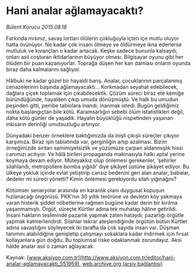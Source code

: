 # Hani analar ağlamayacaktı?

*Bülent Korucu 2015.08.18*

<div class="pNewsDetailMainContent" itemprop="articleBody">
 <p>
  Farkında mısınız, savaş lortları ölülerin çokluğuyla içten içe mutlu oluyor hatta övünüyor. Ne kadar çok insanı ölmeye ve öldürmeye ikna ederlerse mutluluk ve kıvançları o kadar artacak. Keşke sadece bununla kalsaydı; onları asıl coşturan iktidarlarının büyüyor olması. Bilgisayar oyunu gibi her ölüden bir puan kazanıyorlar. Toprağa düşen her kan damlası onların oyunda biraz daha kalmalarını sağlıyor.
 </p>
 <p>
  Hâlbuki ne kadar güzel bir hayaldi barış. Analar, çocuklarının parçalanmış cenazelerinin başında ağlamayacaktı… Korkmadan seyahat edebilecek, dağlara çiçek toplamak için çıkabilecektik. Çözüm süreci biraz ete kemiğe büründüğünde, hayalden çıkıp umuda dönüşmüştü. Ve halk bu umudun peşinden gitti, pembe tablolara inandı; inanmak istedi. Bugün geldiğimiz nokta başlangıçtan bile kötü. Karamsarlığın sebebi ölüm istatistikleri değil, daha kötü günler de yaşadık. Hayalin büyüklüğü nispetinden yaşanan inkisarın derinliği umutsuzluğu artırıyor.
 </p>
 <p>
  Dünyadaki benzer örneklere baktığımızda da inişli çıkışlı süreçler çıkıyor karşımıza. Biraz işin tabiatında var, gerginliğin artıp azalması. Bizim örneğimizde sırıtan samimiyetsizlik ve yüzümüze çarpan aldanmışlık hissi canımızı acıtıyor. Ve hâlâ birileri propaganda makinasıyla halkı aptal yerine koymaya devam ediyor. Müteyakkız olup önlemesi gerekenler, ‘şehirler silahlandı, metropollere bomba yığıldı’ diye şikâyet üstüne şikâyet ediyor. Bu ülkeye yokluk içinde evlat yetiştirip cansız bedenini geri alan analar, babalar, dedeler mi süreci yönetti? Kimin önlemesi gerekiyordu silah yığınağını?
 </p>
 <p>
  Kötümser senaryolar arasında en karanlık olanı duygusal kopuşun hızlanacağı öngörüsü. PKK’nın 30 yıllık terörüne ve devletin köy yakmaya varan histerik şiddet nöbetlerine rağmen bugüne kadar derin bir kırılma yaşanmamıştı. Örgüt, süreçte Kürtler adına tek muhatap hâline getirildi. İnsani hakların tesliminde pazarlık yapmak zaten hataydı; pazarlığı örgütle yapmak katmerlendirdi. Silahlar tekrar ateşlendiğinde örgütün bütün Kürtler adına savaştığını söyleyecek iki tarafta da çok sayıda insan var. Düşman tanımını alabildiğine genişletip çatışmayı sokaklara kadar indirmek için fırsat kollayanlara gün doğdu. Bu toplumsal riske odaklanmak zorundayız. Aksi hâlde analar asıl o zaman ağlayacak.
 </p>
</div>


Kaynak: [www.aksiyon.com.tr](http://www.aksiyon.com.tr/editor/hani-analar-aglamayacakti_551959), [web.archive.org (arşiv bağlantısı)](http://web.archive.org/web/20150819104418/http://www.aksiyon.com.tr/editor/hani-analar-aglamayacakti_551959)
